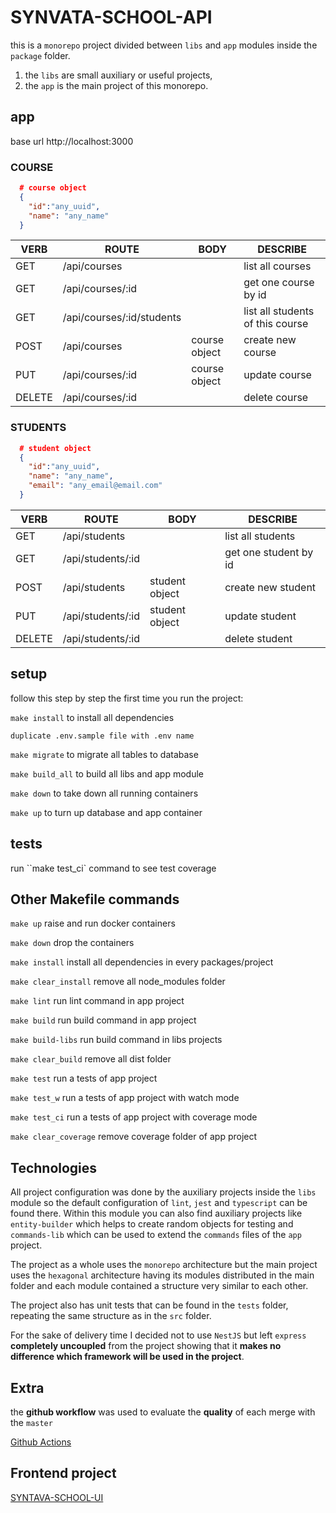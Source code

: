 # SYNVATA-SCHOOL-API

this is a `monorepo` project divided between `libs` and `app` modules inside the `package` folder.

1) the `libs` are small auxiliary or useful projects, 
2) the `app` is the main project of this monorepo.

## app

base url http://localhost:3000

### COURSE

```json
  # course object
  {
    "id":"any_uuid",
    "name": "any_name"
  }
```

VERB   | ROUTE                     | BODY          | DESCRIBE                         |
---    | ---                       | ---           | ---                              |
GET    | /api/courses              |               | list all courses                 | 
GET    | /api/courses/:id          |               | get one course by id             |
GET    | /api/courses/:id/students |               | list all students of this course |
POST   | /api/courses              | course object | create new course                |
PUT    | /api/courses/:id          | course object | update course                    |
DELETE | /api/courses/:id          |               | delete course                    |

### STUDENTS

```json
  # student object
  {
    "id":"any_uuid",
    "name": "any_name",
    "email": "any_email@email.com"
  }
```

VERB   | ROUTE                     | BODY           | DESCRIBE              |
---    | ---                       | ---            | ---                   |
GET    | /api/students             |                | list all students     | 
GET    | /api/students/:id         |                | get one student by id |
POST   | /api/students             | student object | create new student    |
PUT    | /api/students/:id         | student object | update student        |
DELETE | /api/students/:id         |                | delete student        |

## setup

follow this step by step the first time you run the project:

`make install` to install all dependencies

`duplicate .env.sample file with .env name`

`make migrate` to migrate all tables to database

`make build_all` to build all libs and app module

`make down` to take down all running containers

`make up` to turn up database and app container

## tests

run ``make test_ci` command to see test coverage

## Other Makefile commands

`make up` raise and run docker containers

`make down` drop the containers

`make install` install all dependencies in every packages/project

`make clear_install` remove all node_modules folder

`make lint` run lint command in app project

`make build` run build command in app project

`make build-libs` run build command in libs projects

`make clear_build` remove all dist folder

`make test` run a tests of app project

`make test_w` run a tests of app project with watch mode

`make test_ci` run a tests of app project with coverage mode

`make clear_coverage` remove coverage folder of app project

## Technologies

All project configuration was done by the auxiliary projects inside the `libs` module
so the default configuration of `lint`, `jest` and `typescript` can be found there.
Within this module you can also find auxiliary projects like `entity-builder` which helps 
to create random objects for testing and `commands-lib` which can be used to extend the `commands` files of the `app` project.

The project as a whole uses the `monorepo` architecture but the main project uses the `hexagonal` architecture
having its modules distributed in the main folder and each module contained a structure very similar to each other.

The project also has unit tests that can be found in the `tests` folder, repeating the same structure as in the `src` folder.

For the sake of delivery time I decided not to use `NestJS` but left `express` **completely uncoupled** from the project showing that it **makes no difference which framework will be used in the project**.

## Extra

the **github workflow** was used to evaluate the **quality** of each merge with the `master` 

[Github Actions](https://github.com/adrianosilvareis/synvata-school-api/actions)

## Frontend project

[SYNTAVA-SCHOOL-UI](https://github.com/adrianosilvareis/synvata-school-ui)